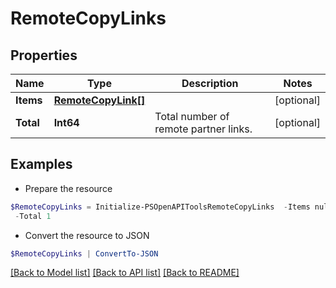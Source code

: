 # RemoteCopyLinks
## Properties

Name | Type | Description | Notes
------------ | ------------- | ------------- | -------------
**Items** | [**RemoteCopyLink[]**](RemoteCopyLink.md) |  | [optional] 
**Total** | **Int64** | Total number of remote partner links. | [optional] 

## Examples

- Prepare the resource
```powershell
$RemoteCopyLinks = Initialize-PSOpenAPIToolsRemoteCopyLinks  -Items null `
 -Total 1
```

- Convert the resource to JSON
```powershell
$RemoteCopyLinks | ConvertTo-JSON
```

[[Back to Model list]](../README.md#documentation-for-models) [[Back to API list]](../README.md#documentation-for-api-endpoints) [[Back to README]](../README.md)

